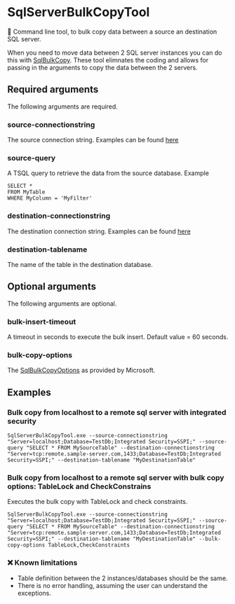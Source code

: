# SqlServerBulkCopyTool

:bullettrain_side: Command line tool, to bulk copy data between a source an destination SQL server. 

When you need to move data between 2 SQL server instances you can do this with [SqlBulkCopy](https://docs.microsoft.com/en-us/dotnet/api/system.data.sqlclient.sqlbulkcopy). These tool elimnates the coding and allows for passing in the arguments to copy the data between the 2 servers.

## Required arguments
The following arguments are required.

### source-connectionstring
The source connection string. Examples can be found [here](https://www.connectionstrings.com/sql-server/)

### source-query
A TSQL query to retrieve the data from the source database. 
Example
```
SELECT *
FROM MyTable
WHERE MyColumn = 'MyFilter'
```

### destination-connectionstring
The destination connection string. Examples can be found [here](https://www.connectionstrings.com/sql-server/)

### destination-tablename
The name of the table in the destination database. 

## Optional arguments
The following arguments are optional.

### bulk-insert-timeout
A timeout in seconds to execute the bulk insert. 
Default value = 60 seconds.

### bulk-copy-options
The [SqlBulkCopyOptions](https://docs.microsoft.com/en-us/dotnet/api/system.data.sqlclient.sqlbulkcopyoptions#fields) as provided by Microsoft.

## Examples

### Bulk copy from localhost to a remote sql server with integrated security

```
SqlServerBulkCopyTool.exe --source-connectionstring "Server=localhost;Database=TestDb;Integrated Security=SSPI;" --source-query "SELECT * FROM MySourceTable" --destination-connectionstring "Server=tcp:remote.sample-server.com,1433;Database=TestDb;Integrated Security=SSPI;" --destination-tablename "MyDestinationTable"
```

### Bulk copy from localhost to a remote sql server with bulk copy options: TableLock and CheckConstrains

Executes the bulk copy with TableLock and check constraints.

```
SqlServerBulkCopyTool.exe --source-connectionstring "Server=localhost;Database=TestDb;Integrated Security=SSPI;" --source-query "SELECT * FROM MySourceTable" --destination-connectionstring "Server=tcp:remote.sample-server.com,1433;Database=TestDb;Integrated Security=SSPI;" --destination-tablename "MyDestinationTable" --bulk-copy-options TableLock,CheckConstraints
```

### :x: Known limitations
- Table definition between the 2 instances/databases should be the same.
- There is no error handling, assuming the user can understand the exceptions.